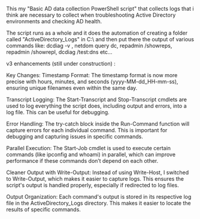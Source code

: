 This my "Basic AD data collection PowerShell script" that collects logs that i think are necessary to collect when troubleshooting Active Directory environments and checking AD health. 

The script runs as a whole and it does the automation of creating a folder called "ActiveDirectory_Logs" in C:\ and then put there the output of various commands like: dcdiag -v , 
netdom query dc, repadmin /showreps, repadmin /showrepl, dcdiag /test:dns etc...


v3 enhancements (still under construction) : 


Key Changes:
Timestamp Format: The timestamp format is now more precise with hours, minutes, and seconds (yyyy-MM-dd_HH-mm-ss), ensuring unique filenames even within the same day.

Transcript Logging: The Start-Transcript and Stop-Transcript cmdlets are used to log everything the script does, including output and errors, into a log file. This can be useful for debugging.

Error Handling: The try-catch block inside the Run-Command function will capture errors for each individual command. This is important for debugging and capturing issues in specific commands.

Parallel Execution: The Start-Job cmdlet is used to execute certain commands (like ipconfig and whoami) in parallel, which can improve performance if these commands don’t depend on each other.

Cleaner Output with Write-Output: Instead of using Write-Host, I switched to Write-Output, which makes it easier to capture logs. This ensures the script's output is handled properly, especially if redirected to log files.

Output Organization: Each command's output is stored in its respective log file in the ActiveDirectory_Logs directory. This makes it easier to locate the results of specific commands.
